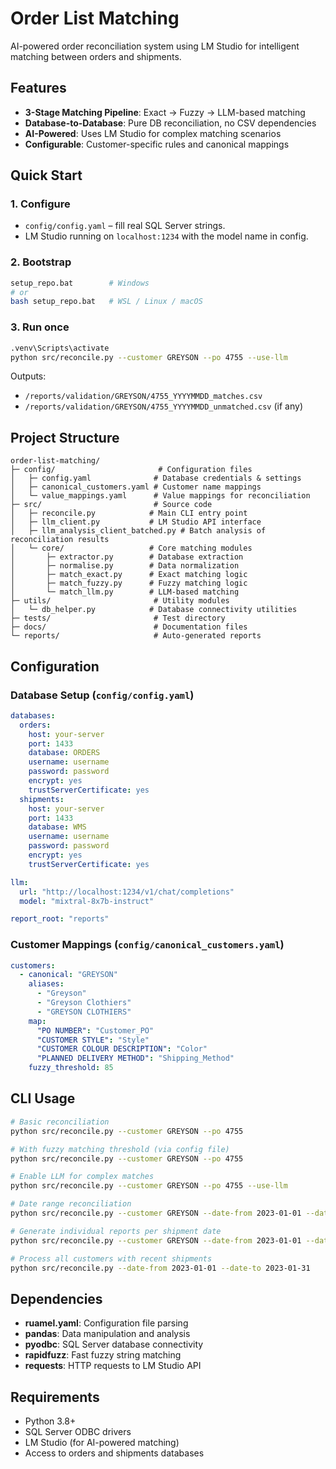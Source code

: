 # Order List Matching

AI-powered order reconciliation system using LM Studio for intelligent matching between orders and shipments.

## Features

- **3-Stage Matching Pipeline**: Exact → Fuzzy → LLM-based matching
- **Database-to-Database**: Pure DB reconciliation, no CSV dependencies  
- **AI-Powered**: Uses LM Studio for complex matching scenarios
- **Configurable**: Customer-specific rules and canonical mappings

## Quick Start

### 1. Configure
* `config/config.yaml` – fill real SQL Server strings.
* LM Studio running on `localhost:1234` with the model name in config.

### 2. Bootstrap
```bash
setup_repo.bat        # Windows
# or
bash setup_repo.bat   # WSL / Linux / macOS
```

### 3. Run once

```bash
.venv\Scripts\activate
python src/reconcile.py --customer GREYSON --po 4755 --use-llm
```

Outputs:

* `/reports/validation/GREYSON/4755_YYYYMMDD_matches.csv`
* `/reports/validation/GREYSON/4755_YYYYMMDD_unmatched.csv` (if any)

## Project Structure

```
order-list-matching/
├─ config/                       # Configuration files
│   ├─ config.yaml              # Database credentials & settings
│   ├─ canonical_customers.yaml # Customer name mappings
│   └─ value_mappings.yaml      # Value mappings for reconciliation
├─ src/                         # Source code
│   ├─ reconcile.py            # Main CLI entry point
│   ├─ llm_client.py           # LM Studio API interface
│   ├─ llm_analysis_client_batched.py # Batch analysis of reconciliation results
│   └─ core/                   # Core matching modules
│       ├─ extractor.py        # Database extraction
│       ├─ normalise.py        # Data normalization
│       ├─ match_exact.py      # Exact matching logic
│       ├─ match_fuzzy.py      # Fuzzy matching logic
│       └─ match_llm.py        # LLM-based matching
├─ utils/                       # Utility modules
│   └─ db_helper.py            # Database connectivity utilities
├─ tests/                       # Test directory
├─ docs/                        # Documentation files
└─ reports/                     # Auto-generated reports
```

## Configuration

### Database Setup (`config/config.yaml`)
```yaml
databases:
  orders:
    host: your-server
    port: 1433
    database: ORDERS
    username: username
    password: password
    encrypt: yes
    trustServerCertificate: yes
  shipments:
    host: your-server
    port: 1433
    database: WMS
    username: username
    password: password
    encrypt: yes
    trustServerCertificate: yes

llm:
  url: "http://localhost:1234/v1/chat/completions"
  model: "mixtral-8x7b-instruct"

report_root: "reports"
```

### Customer Mappings (`config/canonical_customers.yaml`)
```yaml
customers:
  - canonical: "GREYSON"
    aliases:
      - "Greyson"
      - "Greyson Clothiers"
      - "GREYSON CLOTHIERS"
    map:
      "PO NUMBER": "Customer_PO"
      "CUSTOMER STYLE": "Style"
      "CUSTOMER COLOUR DESCRIPTION": "Color"
      "PLANNED DELIVERY METHOD": "Shipping_Method"
    fuzzy_threshold: 85
```

## CLI Usage

```bash
# Basic reconciliation
python src/reconcile.py --customer GREYSON --po 4755

# With fuzzy matching threshold (via config file)
python src/reconcile.py --customer GREYSON --po 4755

# Enable LLM for complex matches
python src/reconcile.py --customer GREYSON --po 4755 --use-llm

# Date range reconciliation
python src/reconcile.py --customer GREYSON --date-from 2023-01-01 --date-to 2023-01-31

# Generate individual reports per shipment date
python src/reconcile.py --customer GREYSON --date-from 2023-01-01 --date-to 2023-01-31 --by-date

# Process all customers with recent shipments
python src/reconcile.py --date-from 2023-01-01 --date-to 2023-01-31
```

## Dependencies

- **ruamel.yaml**: Configuration file parsing
- **pandas**: Data manipulation and analysis
- **pyodbc**: SQL Server database connectivity
- **rapidfuzz**: Fast fuzzy string matching
- **requests**: HTTP requests to LM Studio API

## Requirements

- Python 3.8+
- SQL Server ODBC drivers
- LM Studio (for AI-powered matching)
- Access to orders and shipments databases
